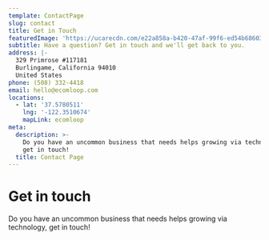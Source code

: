```yaml
---
template: ContactPage
slug: contact
title: Get in Touch
featuredImage: 'https://ucarecdn.com/e22a858a-b420-47af-99f6-ed54b6860333/'
subtitle: Have a question? Get in touch and we'll get back to you.
address: |-
  329 Primrose #117181
  Burlingame, California 94010
  United States
phone: (508) 332-4418
email: hello@ecomloop.com
locations:
  - lat: '37.5780511'
    lng: '-122.3510674'
    mapLink: ecomloop
meta:
  description: >-
    Do you have an uncommon business that needs helps growing via technology,
    get in touch! 
  title: Contact Page
---
```

# Get in touch

Do you have an uncommon business that needs helps growing via technology, get in touch!
